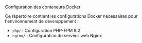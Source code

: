Configuration des conteneurs Docker

Ce répertoire contient les configurations Docker nécessaires pour l'environnement de développement :
- `php/` : Configuration PHP-FPM 8.2
- `nginx/` : Configuration du serveur web Nginx 